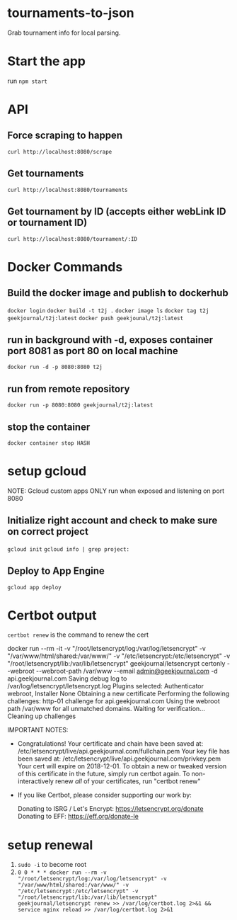 # tournaments-to-json
Grab tournament info for local parsing.

# Start the app
run `npm start`

# API

## Force scraping to happen
`curl http://localhost:8080/scrape`

## Get tournaments
`curl http://localhost:8080/tournaments`

## Get tournament by ID (accepts either webLink ID or tournament ID)
`curl http://localhost:8080/tournament/:ID`

# Docker Commands

## Build the docker image and publish to dockerhub
`docker login`
`docker build -t t2j .`
`docker image ls`
`docker tag t2j geekjournal/t2j:latest`
`docker push geekjounal/t2j:latest`

## run in background with -d, exposes container port 8081 as port 80 on local machine
`docker run -d -p 8080:8080 t2j`

## run from remote repository
`docker run -p 8080:8080 geekjournal/t2j:latest`

## stop the container
`docker container stop HASH`

# setup gcloud
NOTE:  Gcloud custom apps ONLY run when exposed and listening on port 8080

## Initialize right account and check to make sure on correct project
`gcloud init`
`gcloud info | grep project:`

## Deploy to App Engine
`gcloud app deploy`

# Certbot output
`certbot renew`   is the command to renew the cert

>>>
docker run --rm -it -v "/root/letsencrypt/log:/var/log/letsencrypt" -v "/var/www/html/shared:/var/www/" -v "/etc/letsencrypt:/etc/letsencrypt" -v "/root/letsencrypt/lib:/var/lib/letsencrypt" geekjournal/letsencrypt certonly --webroot --webroot-path /var/www --email admin@geekjournal.com -d api.geekjournal.com
Saving debug log to /var/log/letsencrypt/letsencrypt.log
Plugins selected: Authenticator webroot, Installer None
Obtaining a new certificate
Performing the following challenges:
http-01 challenge for api.geekjournal.com
Using the webroot path /var/www for all unmatched domains.
Waiting for verification...
Cleaning up challenges

IMPORTANT NOTES:
 - Congratulations! Your certificate and chain have been saved at:
   /etc/letsencrypt/live/api.geekjournal.com/fullchain.pem
   Your key file has been saved at:
   /etc/letsencrypt/live/api.geekjournal.com/privkey.pem
   Your cert will expire on 2018-12-01. To obtain a new or tweaked
   version of this certificate in the future, simply run certbot
   again. To non-interactively renew *all* of your certificates, run
   "certbot renew"
 - If you like Certbot, please consider supporting our work by:

   Donating to ISRG / Let's Encrypt:   https://letsencrypt.org/donate
   Donating to EFF:                    https://eff.org/donate-le

# setup renewal
1. `sudo -i` to become root
1. `0 0 * * * docker run --rm -v "/root/letsencrypt/log:/var/log/letsencrypt" -v "/var/www/html/shared:/var/www/" -v "/etc/letsencrypt:/etc/letsencrypt" -v "/root/letsencrypt/lib:/var/lib/letsencrypt" geekjournal/letsencrypt renew >> /var/log/certbot.log 2>&1 && service nginx reload >> /var/log/certbot.log 2>&1`
